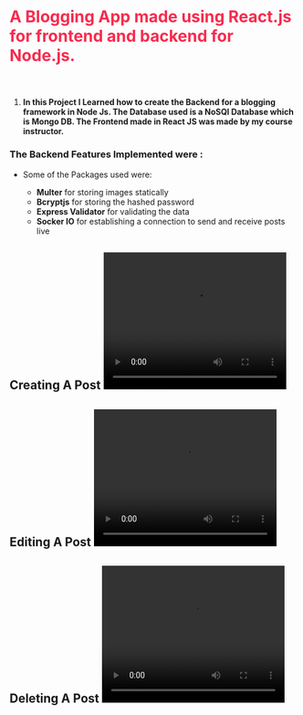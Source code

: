 <div style="color:offwhite;">
<h1 style="color: #F82B4E !important;">
A Blogging App made using React.js for frontend and backend for Node.js.
</h1>

<br>
<ol>
<li> 
<h4> In this Project I Learned how to create the Backend for a blogging framework in Node Js.
The Database used is a NoSQl Database which is Mongo DB.
The Frontend made in React JS was made by my course instructor.
</h4>
</li>
</ol>
<h3>The Backend Features Implemented were : </h3>
<ul>
<li>Some of the Packages used were:</li>
<ul>
<li> <b>Multer</b>  for storing images statically</li>
<li> <b>Bcryptjs</b> for storing the hashed password </li>
<li> <b>Express Validator</b> for validating the data</li>
<li> <b>Socker IO</b> for establishing a connection to send and receive posts live </li>
</ul>
</ul>
<h2>Creating A Post
<video src="https://user-images.githubusercontent.com/49688611/120318983-1ed9bd00-c2fe-11eb-9834-8e19331ee4a9.mp4" width="320" height="240" controls/>
</h2>
<h2>Editing A Post
<video src="https://user-images.githubusercontent.com/49688611/120319010-27ca8e80-c2fe-11eb-8059-8d923f415830.mp4" width="320" height="240" controls/>
</h2>
<h2>Deleting A Post
<video src="https://user-images.githubusercontent.com/49688611/120318098-103ed600-c2fd-11eb-9e43-abbe7e0ae1e0.mp4" width="320" height="240" controls/>
</h2>
</div>
